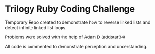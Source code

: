 # Trilogy Ruby Coding Challenge

Temporary Repo created to demonstrate how to reverse linked lists and detect infinite linked list loops.

Problems were solved with the help of Adam D (addstar34)

All code is commented to demonstrate perception and understanding.